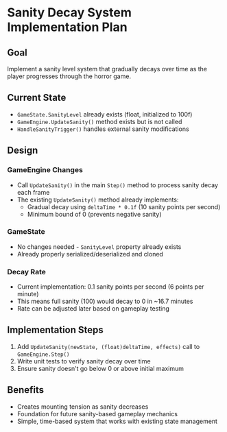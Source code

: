 # Sanity Decay System Implementation Plan

## Goal
Implement a sanity level system that gradually decays over time as the player progresses through the horror game.

## Current State
- `GameState.SanityLevel` already exists (float, initialized to 100f)
- `GameEngine.UpdateSanity()` method exists but is not called
- `HandleSanityTrigger()` handles external sanity modifications

## Design

### GameEngine Changes
- Call `UpdateSanity()` in the main `Step()` method to process sanity decay each frame
- The existing `UpdateSanity()` method already implements:
  - Gradual decay using `deltaTime * 0.1f` (10 sanity points per second)
  - Minimum bound of 0 (prevents negative sanity)

### GameState
- No changes needed - `SanityLevel` property already exists
- Already properly serialized/deserialized and cloned

### Decay Rate
- Current implementation: 0.1 sanity points per second (6 points per minute)
- This means full sanity (100) would decay to 0 in ~16.7 minutes
- Rate can be adjusted later based on gameplay testing

## Implementation Steps
1. Add `UpdateSanity(newState, (float)deltaTime, effects)` call to `GameEngine.Step()`
2. Write unit tests to verify sanity decay over time
3. Ensure sanity doesn't go below 0 or above initial maximum

## Benefits
- Creates mounting tension as sanity decreases
- Foundation for future sanity-based gameplay mechanics
- Simple, time-based system that works with existing state management